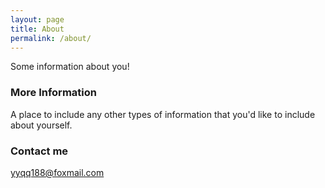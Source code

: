 ```yaml
---
layout: page
title: About
permalink: /about/
---
```


Some information about you!

### More Information

A place to include any other types of information that you'd like to include about yourself.

### Contact me

[yyqq188@foxmail.com](mailto:yyqq188@foxmaul.com)
